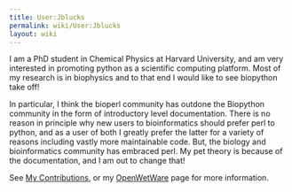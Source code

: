 ```yaml
---
title: User:Jblucks
permalink: wiki/User:Jblucks
layout: wiki
---
```


I am a PhD student in Chemical Physics at Harvard University, and am
very interested in promoting python as a scientific computing platform.
Most of my research is in biophysics and to that end I would like to see
biopython take off!

In particular, I think the bioperl community has outdone the Biopython
community in the form of introductory level documentation. There is no
reason in principle why new users to bioinformatics should prefer perl
to python, and as a user of both I greatly prefer the latter for a
variety of reasons including vastly more maintainable code. But, the
biology and bioinformatics community has embraced perl. My pet theory is
because of the documentation, and I am out to change that!

See [ My Contributions](Special:Contributions/Jblucks "wikilink"), or my
[OpenWetWare](http://openwetware.org/wiki/User:Lucks) page for more
information.

